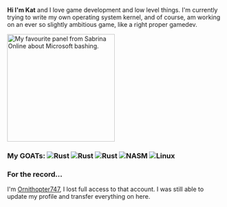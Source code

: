 **Hi I'm Kat**
and I love game development and low level things. I'm currently trying to write my own operating system kernel, and of course, am working on an ever so slightly ambitious game, like a right proper gamedev.

<img src="https://github.com/user-attachments/assets/f6925a7b-7331-4761-b287-3a4e84d5b733" width="250" title="by Eric W. Schwartz" alt="My favourite panel from Sabrina Online about Microsoft bashing."/>

### My GOATs: ![Rust](https://img.shields.io/badge/Rust-Compiler-pink?style=flat&logo=rust) ![Rust](https://img.shields.io/badge/Linux-Fedora/Garuda-pink?style=flat&logo=linux&logoColor=ffffff) ![Rust](https://img.shields.io/badge/Micro-Editor-pink?style=flat&logo=microeditor) ![NASM](https://img.shields.io/badge/NASM-Assembler-pink?style=flat&logo=intel) ![Linux](https://img.shields.io/badge/Gregory-House-pink?style=flat)

### For the record...

I'm [Ornithopter747](https://github.com/OrnitOnGithub), I lost full access to that account. I was still able to update my profile and transfer everything on here.
